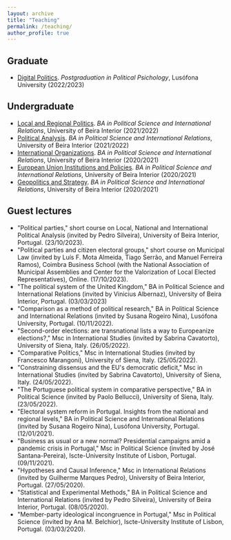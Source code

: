 ```yaml
---
layout: archive
title: "Teaching"
permalink: /teaching/
author_profile: true
---
```


## Graduate

- [Digital Politics](https://www.dropbox.com/s/v7wrnwpbf76ft63/Syllabus_Politica_Digital.pdf?dl=0). <i>Postgraduation in Political Psichology</i>, Lusófona University (2022/2023)


## Undergraduate

- [Local and Regional Politics](https://www.dropbox.com/s/uz7d5ii73ro6klh/Syllabus_PRA.pdf?dl=0). <i>BA in Political Science and International Relations</i>, University of Beira Interior (2021/2022)
- [Political Analysis](https://www.dropbox.com/s/469qqqelom5qxsh/Syllabus.pdf?dl=0). <i>BA in Political Science and International Relations</i>, University of Beira Interior (2021/2022)
- [International Organizations](https://www.dropbox.com/s/ik3lvmeuk5ncncm/Syllabus.pdf?dl=0). <i>BA in Political Science and International Relations</i>, University of Beira Interior (2020/2021)
- [European Union Institutions and Policies](https://www.dropbox.com/s/ozncj6a9ifbtsks/FUC%20IPUE%202020-2021.pdf?dl=0). <i>BA in Political Science and International Relations</i>, University of Beira Interior (2020/2021)
- [Geopolitics and Strategy](https://www.dropbox.com/s/iq8erfamo2fito3/FUC%20Geopol%C3%ADtica%20e%20Estrat%C3%A9gia%202020%3A2021.pdf?dl=0). <i>BA in Political Science and International Relations</i>, University of Beira Interior (2020/2021)


## Guest lectures

- "Political parties," short course on Local, National and International Political Analysis (invited by Pedro Silveira), University of Beira Interior, Portugal. (23/10/2023).
- "Political parties and citizen electoral groups," short course on Municipal Law (invited by Luís F. Mota Almeida, Tiago Serrão, and Manuel Ferreira Ramos), Coimbra Business School (with the National Association of Municipal Assemblies and Center for the Valorization of Local Elected Representatives), Online. (17/10/2023).
- "The political system of the United Kingdom," BA in Political Science and International Relations (invited by Vinicius Albernaz), University of Beira Interior, Portugal. (03/03/2023)
- "Comparison as a method of political research," BA in Political Science and International Relations (invited by Susana Rogeiro Nina), Lusófona University, Portugal. (10/11/2022).
- "Second-order elections: are transnational lists a way to Europeanize elections?," Msc in International Studies (invited by Sabrina Cavatorto), University of Siena, Italy. (26/05/2022).
- "Comparative Politics," Msc in International Studies (invited by Francesco Marangoni), University of Siena, Italy. (25/05/2022).
- "Constraining dissensus and the EU's democratic deficit," Msc in International Studies (invited by Sabrina Cavatorto), University of Siena, Italy. (24/05/2022).
- "The Portuguese political system in comparative perspective," BA in Political Science (invited by Paolo Bellucci), University of Siena, Italy. (23/05/2022).
- "Electoral system reform in Portugal. Insights from the national and regional levels," BA in Political Science and International Relations (invited by Susana Rogeiro Nina), Lusófona University, Portugal. (12/01/2021).
- "Business as usual or a new normal? Presidential campaigns amid a pandemic crisis in Portugal," Msc in Political Science (invited by José Santana-Pereira), Iscte-University Institute of Lisbon, Portugal. (09/11/2021).
- "Hypotheses and Causal Inference," Msc in International Relations (invited by Guilherme Marques Pedro), University of Beira Interior, Portugal. (27/05/2020).
- "Statistical and Experimental Methods," BA in Political Science and International Relations (invited by Pedro Silveira), University of Beira Interior, Portugal. (08/05/2020).
- "Member-party ideological incongruence in Portugal," Msc in Political Science (invited by Ana M. Belchior), Iscte-University Institute of Lisbon, Portugal. (03/03/2020).
